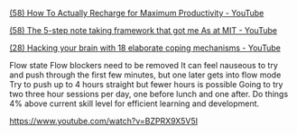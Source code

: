 
[(58) How To Actually Recharge for Maximum Productivity - YouTube](https://www.youtube.com/watch?v=QNKhJtQpboU)

[(58) The 5-step note taking framework that got me As at MIT - YouTube](https://www.youtube.com/watch?v=hPNvPiYralc)


[(28) Hacking your brain with 18 elaborate coping mechanisms - YouTube](https://www.youtube.com/watch?v=XUZ9VATeF_4)


Flow state
Flow blockers need to be removed
It can feel nauseous to try and push through the first few minutes, but one later gets into flow mode
Try to push up to 4 hours straight but fewer hours is possible
Going to try two three hour sessions per day, one before lunch and one after.
Do things 4% above current skill level for efficient learning and development. 


https://www.youtube.com/watch?v=BZPRX9X5V5I

